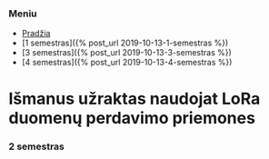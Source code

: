 ### Meniu
- [Pradžia](https://ovidijusstukas.github.io/LoRa-smart-lock)
- [1 semestras]({% post_url 2019-10-13-1-semestras %})
- [3 semestras]({% post_url 2019-10-13-3-semestras %})
- [4 semestras]({% post_url 2019-10-13-4-semestras %})

# Išmanus užraktas naudojat LoRa duomenų perdavimo priemones

### 2 semestras